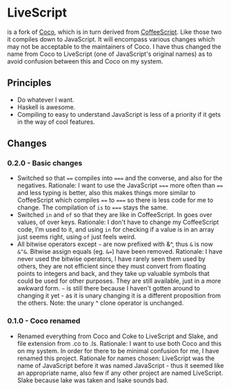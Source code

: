 # LiveScript
is a fork of [Coco](http://satyr.github.com/coco/), which is in turn derived from [CoffeeScript](http://coffeescript.org/). Like those two it compiles down to JavaScript. It will encompass various changes which may not be acceptable to the maintainers of Coco. I have thus changed the name from Coco to LiveScript (one of JavaScript's original names) as to avoid confusion between this and Coco on my system.

## Principles
- Do whatever I want.
- Haskell is awesome.
- Compiling to easy to understand JavaScript is less of a priority if it gets in the way of cool features.

## Changes

### 0.2.0 - Basic changes
- Switched so that `==` compiles into `===` and the converse, and also for the negatives. Rationale: I want to use the JavaScript `===` more often than `==` and less typing is better, also this makes things more similar to CoffeeScript which compiles `==` to `===` so there is less code for me to change. The compilation of `is` to `===` stays the same.
- Switched `in` and `of` so that they are like in CoffeeScript. In goes over values, of over keys. Rationale: I don't have to change my CoffeeScript code, I'm used to it, and using `in` for checking if a value is in an array just seems right, using `of` just feels weird.
- All bitwise operators except `~` are now prefixed with &^, thus `&` is now `&^&`. Bitwise assign equals (eg. `&=`) have been removed. Rationale: I have never used the bitwise operators, I have rarely seen them used by others, they are not efficient since they must convert from floating points to integers and back, and they take up valuable symbols that could be used for other purposes. They are still available, just in a more awkward form. `~` is still there because I haven't gotten around to changing it yet - as it is unary changing it is a different proposition from the others. Note: the unary ^ clone operator is unchanged.

### 0.1.0 - Coco renamed
- Renamed everything from Coco and Coke to LiveScript and Slake, and file extension from .co to .ls. Rationale: I want to use both Coco and this on my system. In order for there to be minimal confusion for me, I have renamed this project. Rationale for names chosen: LiveScript was the name of JavaScript before it was named JavaScript - thus it seemed like an appropriate name, also few if any other project are named LiveScript. Slake because lake was taken and lsake sounds bad. 
